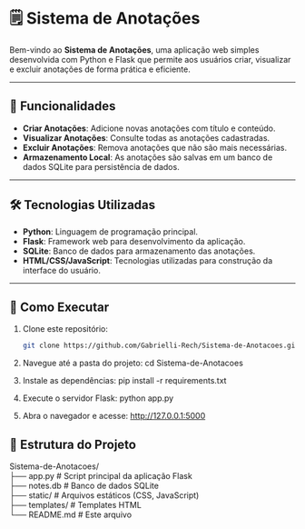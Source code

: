 # 🗒️ Sistema de Anotações

Bem-vindo ao **Sistema de Anotações**, uma aplicação web simples desenvolvida com Python e Flask que permite aos usuários criar, visualizar e excluir anotações de forma prática e eficiente.

---

## 🔧 Funcionalidades

- **Criar Anotações**: Adicione novas anotações com título e conteúdo.
- **Visualizar Anotações**: Consulte todas as anotações cadastradas.
- **Excluir Anotações**: Remova anotações que não são mais necessárias.
- **Armazenamento Local**: As anotações são salvas em um banco de dados SQLite para persistência de dados.

---

## 🛠️ Tecnologias Utilizadas

- **Python**: Linguagem de programação principal.
- **Flask**: Framework web para desenvolvimento da aplicação.
- **SQLite**: Banco de dados para armazenamento das anotações.
- **HTML/CSS/JavaScript**: Tecnologias utilizadas para construção da interface do usuário.

---

## 🚀 Como Executar

1. Clone este repositório:
   ```bash
   git clone https://github.com/Gabrielli-Rech/Sistema-de-Anotacoes.git
2. Navegue até a pasta do projeto:
  cd Sistema-de-Anotacoes

3. Instale as dependências:
  pip install -r requirements.txt

4. Execute o servidor Flask:
  python app.py

5. Abra o navegador e acesse:
  http://127.0.0.1:5000


## 📂 Estrutura do Projeto

Sistema-de-Anotacoes/<br>
├── app.py                  # Script principal da aplicação Flask<br>
├── notes.db                # Banco de dados SQLite<br>
├── static/                 # Arquivos estáticos (CSS, JavaScript)<br>
├── templates/              # Templates HTML<br>
└── README.md               # Este arquivo<br>
